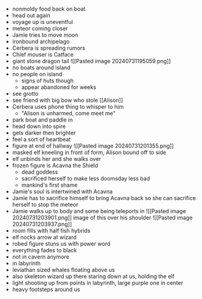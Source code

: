 - nonmoldy food back on boat
- head out again
- voyage up is uneventful
- meteor coming closer
- Jamie tries to move moon
- ironbound archipelago
- Cerbera is spreading rumors
- Chief mouser is Catface
- giant stone dragon tail
![[Pasted image 20240731195059.png]]
- no boats around island
- no people on island
	- signs of huts though
	- appear abandoned for weeks
- see grotto
- see friend with big bow who stole [[Alison]]
- Cerbera uses phone thing to whisper to him
	- "Alison is unharmed, come meet me"
- park boat and paddle in
- head down into spire
- gets darker then brighter
- feel a sort of heartbeat
- figure at end of hallway
![[Pasted image 20240731201355.png]]
- masked elf kneeling in front of form, Alison bound off to side
- elf unbinds her and she walks over
- frozen figure is Acavna the Shield
	- dead goddess
	- sacrificed herself to make less doomsday less bad
	- mankind's first shame
- Jamie's soul is intertwined with Acavna
- Jamie has to sacrifice himself to bring Acavna back so she can sacrifice herself to stop the meteor
- Jamie walks up to body and some being teleports in
![[Pasted image 20240731203901.png]]
image of this over his shoulder
![[Pasted image 20240731203937.png]]
- room fills with half fish hybrids
- elf nocks arrow at wizard
- robed figure stuns us with power word
- everything fades to black
- not in cavern anymore
- in labyrinth
- leviathan sized whales floating above us
- also skeleton wizard up there staring down at us, holding the elf
- light shooting up from points in labyrinth, large purple one in center
- heavy footsteps around us